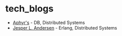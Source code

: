 tech_blogs
==========

- [Aphyr's](http://aphyr.com/posts) - DB, Distributed Systems
- [Jesper L. Andersen](https://medium.com/@jlouis666/) - Erlang, Distributed Systems
